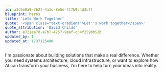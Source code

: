 ```yaml
---
id: a3d5e8a9-7b2f-4a1c-8e5d-4f7b9c4d3b7f
blueprint: heros
title: 'Lets Work Together'
quote: '<span class="text-gradient">Let''s work together</span>'
quote_attribution: 'David Childs'
author: e721ea7d-a7b7-4257-9eaf-c54f259bb52b
updated_by: 1
updated_at: 1737125400
---
```

I'm passionate about building solutions that make a real difference. Whether you need systems architecture, cloud infrastructure, or want to explore how AI can transform your business, I'm here to help turn your ideas into reality.